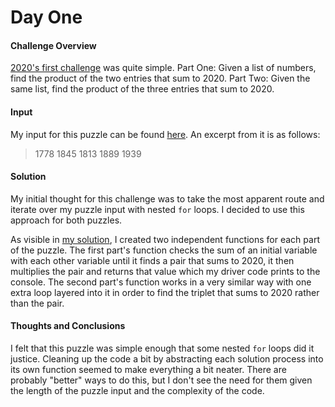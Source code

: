 # Day One

#### Challenge Overview
[2020's first challenge](https://adventofcode.com/2020/day/1) was quite simple. 
Part One: Given a list of numbers, find the product of the two entries that sum to 2020.
Part Two: Given the same list, find the product of the three entries that sum to 2020.

#### Input
My input for this puzzle can be found [here](./input.txt). An excerpt from it is as follows:
>   1778
    1845
    1813
    1889
    1939
#### Solution
My initial thought for this challenge was to take the most apparent route and iterate over my puzzle input with nested `for` loops. I decided to use this approach for both puzzles.

As visible in [my solution](./sol.py), I created two independent functions for each part of the puzzle. The first part's function checks the sum of an initial variable with each other variable until it finds a pair that sums to 2020, it then multiplies the pair and returns that value which my driver code prints to the console. The second part's function works in a very similar way with one extra loop layered into it in order to find the triplet that sums to 2020 rather than the pair.

#### Thoughts and Conclusions
I felt that this puzzle was simple enough that some nested `for` loops did it justice. Cleaning up the code a bit by abstracting each solution process into its own function seemed to make everything a bit neater. There are probably "better" ways to do this, but I don't see the need for them given the length of the puzzle input and the complexity of the code.